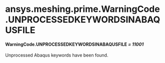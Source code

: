 <a id="ansys-meshing-prime-warningcode-unprocessedkeywordsinabaqusfile"></a>

# ansys.meshing.prime.WarningCode.UNPROCESSEDKEYWORDSINABAQUSFILE

<a id="ansys.meshing.prime.WarningCode.UNPROCESSEDKEYWORDSINABAQUSFILE"></a>

#### WarningCode.UNPROCESSEDKEYWORDSINABAQUSFILE *= 11001*

Unprocessed Abaqus keywords have been found.

<!-- !! processed by numpydoc !! -->
